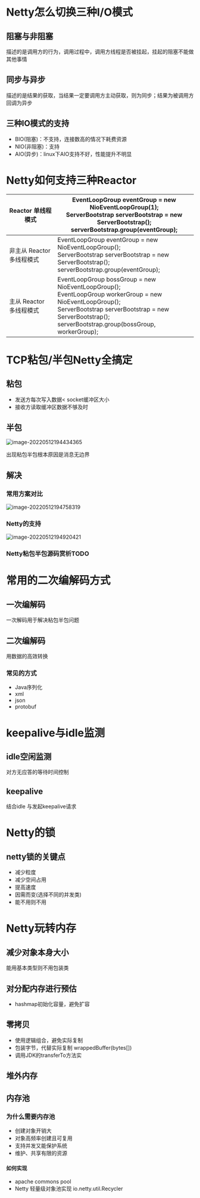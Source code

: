 # Netty怎么切换三种I/O模式

## 阻塞与非阻塞

描述的是调用方的行为，调用过程中，调用方线程是否被挂起，挂起的阻塞不能做其他事情

## 同步与异步

描述的是结果的获取，当结果一定要调用方主动获取，则为同步；结果为被调用方回调为异步

## 三种IO模式的支持

- BIO(阻塞)：不支持，连接数高的情况下耗费资源
- NIO(非阻塞)：支持
- AIO(异步)：linux下AIO支持不好，性能提升不明显



# Netty如何支持三种Reactor

| Reactor 单线程模式        | EventLoopGroup eventGroup = new NioEventLoopGroup(1);<br/>ServerBootstrap serverBootstrap = new ServerBootstrap();<br/>serverBootstrap.group(eventGroup); |
| ------------------------- | ------------------------------------------------------------ |
| 非主从 Reactor 多线程模式 | EventLoopGroup eventGroup = new NioEventLoopGroup();<br/>ServerBootstrap serverBootstrap = new ServerBootstrap();<br/>serverBootstrap.group(eventGroup); |
| 主从 Reactor 多线程模式   | EventLoopGroup bossGroup = new NioEventLoopGroup();<br/>EventLoopGroup workerGroup = new NioEventLoopGroup(); <br/>ServerBootstrap serverBootstrap = new ServerBootstrap();<br/>serverBootstrap.group(bossGroup, workerGroup); |



# TCP粘包/半包Netty全搞定

## 粘包

- 发送方每次写入数据< socket缓冲区大小
- 接收方读取缓冲区数据不够及时

## 半包

![image-20220512194434365](https://yulam-1308258423.cos.ap-guangzhou.myqcloud.com/note/image-20220512194434365.png)

出现粘包半包根本原因是消息无边界

## 解决

### 常用方案对比

![image-20220512194758319](https://yulam-1308258423.cos.ap-guangzhou.myqcloud.com/note/image-20220512194758319.png)

### Netty的支持

![image-20220512194920421](https://yulam-1308258423.cos.ap-guangzhou.myqcloud.com/note/image-20220512194920421.png)

### Netty粘包半包源码赏析TODO

# 常用的二次编解码方式

## 一次编解码

一次解码用于解决粘包半包问题

## 二次编解码

用数据的高效转换

### 常见的方式

- Java序列化
- xml
- json
- protobuf



# keepalive与idle监测

## idle空闲监测

对方无应答的等待时间控制

## keepalive

结合idle 与发起keepalive请求

# Netty的锁

## netty锁的关键点

- 减少粒度
- 减少空间占用
- 提高速度
- 因需而变(选择不同的并发类)
- 能不用则不用



# Netty玩转内存

## 减少对象本身大小

能用基本类型则不用包装类

## 对分配内存进行预估

- hashmap初始化容量，避免扩容

## 零拷贝

- 使用逻辑组合，避免实际复制
- 包装字节，代替实际复制 wrappedBuffer(bytes[])
- 调用JDK的transferTo方法实 

## 堆外内存

## 内存池

### 为什么需要内存池

- 创建对象开销大
- 对象高频率创建且可复用
- 支持并发又能保护系统
- 维护、共享有限的资源

#### 如何实现

- apache commons pool
- Netty 轻量级对象池实现 io.netty.util.Recycler



